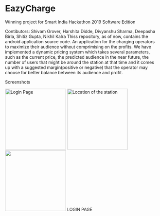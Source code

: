 # EazyCharge

Winning project for Smart India Hackathon 2019 Software Edition

Contibutors: Shivam Grover, Harshita Didde, Divyanshu Sharma, Deepasha Birla, Shitiz Gupta, Nikhil Kalra
Thiss repository, as of now, contains the android application source code.
An application for the charging operators to maximize their audience without comprimising on the profits. 
We have implemented a dynamic pricing system which takes several parameters, such as the current price, the predicted audience in the near future, the number of users that might be around the station at that time and it comes up with a suggested margin(positive or negative) that the operator may choose for better balance between its audience and profit.

Screenshots

<img src="https://github.com/shivumgrover/EazyCharge/blob/master/screenshots/a1.png" width="200" title="Login Page"> <img src="https://github.com/shivumgrover/EazyCharge/blob/master/screenshots/A2.png" width="200" title="Location of the station"> <img src="https://github.com/shivumgrover/EazyCharge/blob/master/screenshots/A3.png" width="200">
      LOGIN PAGE


